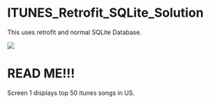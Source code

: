 # ITUNES_Retrofit_SQLite_Solution
This uses retrofit and normal SQLite Database.

<img src="https://user-images.githubusercontent.com/6130514/28756374-922a5834-758a-11e7-9bb2-4d367db58467.png"/>

# READ ME!!!
Screen 1 displays top 50 itunes songs in US.
